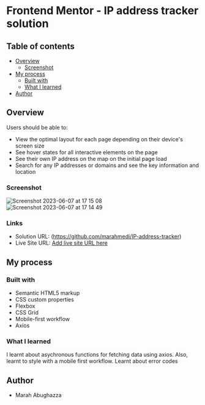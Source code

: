 # Frontend Mentor - IP address tracker solution

## Table of contents

- [Overview](#overview)
  - [Screenshot](#screenshot)
- [My process](#my-process)
  - [Built with](#built-with)
  - [What I learned](#what-i-learned)
- [Author](#author)

## Overview


Users should be able to:

- View the optimal layout for each page depending on their device's screen size
- See hover states for all interactive elements on the page
- See their own IP address on the map on the initial page load
- Search for any IP addresses or domains and see the key information and location

### Screenshot

![Screenshot 2023-06-07 at 17 15 08](https://github.com/marahmedi/IP-address-tracker/assets/93393032/22b5b03f-e87e-49d5-bcaa-fc02497da28d)
![Screenshot 2023-06-07 at 17 14 49](https://github.com/marahmedi/IP-address-tracker/assets/93393032/58b533e2-80b5-456e-bd09-7df833d01468)



### Links

- Solution URL: (https://github.com/marahmedi/IP-address-tracker)
- Live Site URL: [Add live site URL here](https://your-live-site-url.com)

## My process

### Built with

- Semantic HTML5 markup
- CSS custom properties
- Flexbox
- CSS Grid
- Mobile-first workflow
- Axios


### What I learned

I learnt about asychronous functions for fetching data using axios.
Also, learnt to style with a mobile first workflow.
Learnt about error codes

## Author

- Marah Abughazza

